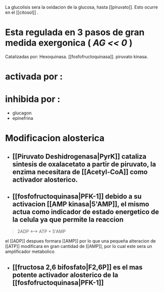La glucolisis sera la oxidacion de la glucosa, hasta [[piruvato]]. Esto ocurre en el [[citosol]] . 

# Esta regulada en 3 pasos de gran medida exergonica ( _AG << 0_ )
Catalizadas por:
Hexoquinasa.
[[fosfofructoquinasa]].
piruvato kinasa.

# activada por :
# inhibida por :
- glucagon
- epinefrina

# Modificacion alosterica
- ## [[Piruvato Deshidrogenasa|PyrK]] cataliza sintesis de oxalacetato a partir de piruvato, la enzima necesitara de [[Acetyl-CoA]] como activador alosterico.
- ## [[fosfofructoquinasa|PFK-1]] debido a su activacion [[AMP kinasa|5'AMP]], el mismo actua como indicador de estado energetico de la celula ya que permite la reaccion
 > 2ADP <--> ATP + 5'AMP
 
   el [[ADP]] despues formara [[AMP]] por lo que una pequeña alteracion de [[ATP]] modificara en gran cantidad de [[AMP]], por lo cual este sera un amplificador metabolico 

- ## [[fructosa 2,6 bifosfato|F2,6P]] es el mas potente activador alosterico de la [[fosfofructoquinasa|PFK-1]] 